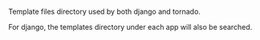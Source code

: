 Template files directory used by both django and tornado.

For django, the templates directory under each app will also be searched.
